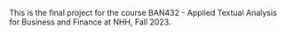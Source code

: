 This is the final project for the course BAN432 - Applied Textual Analysis for Business and Finance at NHH, Fall 2023.
